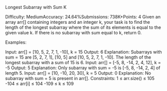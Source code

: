 Longest Subarray with Sum K

Difficulty: MediumAccuracy: 24.64%Submissions: 738K+Points: 4
Given an array arr[] containing integers and an integer k, your task is to find the length of the longest subarray where the sum of its elements is equal to the given value k. If there is no subarray with sum equal to k, return 0.

Examples:

Input: arr[] = [10, 5, 2, 7, 1, -10], k = 15
Output: 6
Explanation: Subarrays with sum = 15 are [5, 2, 7, 1], [10, 5] and [10, 5, 2, 7, 1, -10]. The length of the longest subarray with a sum of 15 is 6.
Input: arr[] = [-5, 8, -14, 2, 4, 12], k = -5
Output: 5
Explanation: Only subarray with sum = -5 is [-5, 8, -14, 2, 4] of length 5.
Input: arr[] = [10, -10, 20, 30], k = 5
Output: 0
Explanation: No subarray with sum = 5 is present in arr[].
Constraints:
1 ≤ arr.size() ≤ 105
-104 ≤ arr[i] ≤ 104
-109 ≤ k ≤ 109

